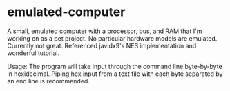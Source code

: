 # emulated-computer
A small, emulated computer with a processor, bus, and RAM that I'm working on as a pet project. No particular hardware models are emulated. Currently not great. Referenced javidx9's NES implementation and wonderful tutorial.

Usage: The program will take input through the command line byte-by-byte in hexidecimal. Piping hex input from a text file with each byte separated by an end line is recommended.
